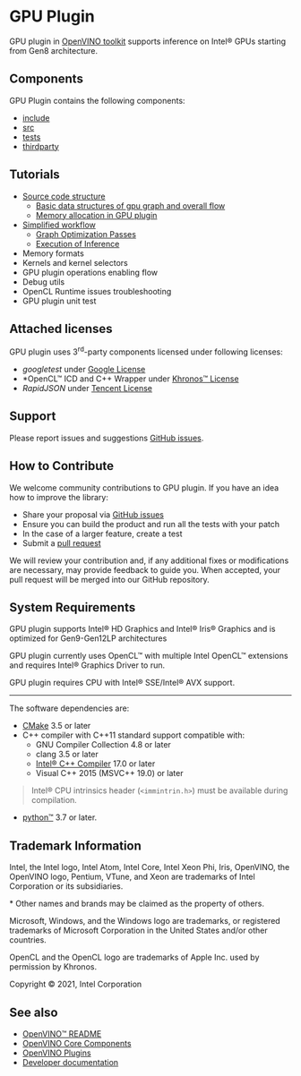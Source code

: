 ﻿# GPU Plugin

GPU plugin in [OpenVINO toolkit](https://github.com/openvinotoolkit/openvino) supports inference on Intel® GPUs starting from Gen8 architecture.

## Components

GPU Plugin contains the following components:

* [include](./include/)
* [src](./src/)
* [tests](./tests/)
* [thirdparty](./thirdparty/)

## Tutorials

* [Source code structure](./docs/source_code_structure.md)
  * [Basic data structures of gpu graph and overall flow](./docs/basic_data_structures.md)
  * [Memory allocation in GPU plugin](./docs/memory_allocation_gpu_plugin.md)
* [Simplified workflow](./docs/simplified_workflow.md)
  * [Graph Optimization Passes](./docs/graph_optimization_passes.md)
  * [Execution of Inference](./docs/execution_of_inference.md)
* Memory formats
* Kernels and kernel selectors
* GPU plugin operations enabling flow
* Debug utils
* OpenCL Runtime issues troubleshooting
* GPU plugin unit test

## Attached licenses
GPU plugin uses 3<sup>rd</sup>-party components licensed under following licenses:
- *googletest* under [Google License](https://github.com/google/googletest/blob/master/googletest/LICENSE)
- *OpenCL™ ICD and C++ Wrapper under [Khronos™ License](https://github.com/KhronosGroup/OpenCL-CLHPP/blob/master/LICENSE.txt)
- *RapidJSON* under [Tencent License](https://github.com/Tencent/rapidjson/blob/master/license.txt)

## Support
Please report issues and suggestions
[GitHub issues](https://github.com/openvinotoolkit/openvino/issues).

## How to Contribute
We welcome community contributions to GPU plugin. If you have an idea how to improve the library:

- Share your proposal via
 [GitHub issues](https://github.com/openvinotoolkit/openvino/issues)
- Ensure you can build the product and run all the tests with your patch
- In the case of a larger feature, create a test
- Submit a [pull request](https://github.com/openvinotoolkit/openvino/pulls)

We will review your contribution and, if any additional fixes or modifications
are necessary, may provide feedback to guide you. When accepted, your pull
request will be merged into our GitHub repository.

## System Requirements
GPU plugin supports Intel® HD Graphics and Intel® Iris® Graphics and is optimized for Gen9-Gen12LP architectures

GPU plugin currently uses OpenCL™ with multiple Intel OpenCL™ extensions and requires Intel® Graphics Driver to run.

GPU plugin requires CPU with Intel® SSE/Intel® AVX support.

---

The software dependencies are:
- [CMake](https://cmake.org/download/) 3.5 or later
- C++ compiler with C++11 standard support compatible with:
    * GNU Compiler Collection 4.8 or later
    * clang 3.5 or later
    * [Intel® C++ Compiler](https://software.intel.com/en-us/intel-parallel-studio-xe) 17.0 or later
    * Visual C++ 2015 (MSVC++ 19.0) or later

> Intel® CPU intrinsics header (`<immintrin.h>`) must be available during compilation.

- [python™](https://www.python.org/downloads/) 3.7 or later.

## Trademark Information

Intel, the Intel logo, Intel Atom, Intel Core, Intel Xeon Phi, Iris, OpenVINO,
the OpenVINO logo, Pentium, VTune, and Xeon are trademarks
of Intel Corporation or its subsidiaries.

\* Other names and brands may be claimed as the property of others.

Microsoft, Windows, and the Windows logo are trademarks, or registered
trademarks of Microsoft Corporation in the United States and/or other
countries.

OpenCL and the OpenCL logo are trademarks of Apple Inc. used by permission
by Khronos.

Copyright © 2021, Intel Corporation

## See also

 * [OpenVINO™ README](../../../README.md)
 * [OpenVINO Core Components](../../README.md)
 * [OpenVINO Plugins](../README.md)
 * [Developer documentation](../../../docs/dev/index.md)
